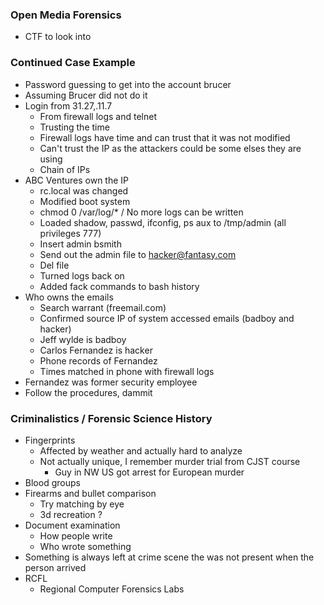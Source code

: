 
### Open Media Forensics
- CTF to look into


### Continued Case Example
- Password guessing to get into the account brucer
- Assuming Brucer did not do it
- Login from 31.27,.11.7
    - From firewall logs and telnet
    - Trusting the time
    - Firewall logs have time and can trust that it was not modified
    - Can't trust the IP as the attackers could be some elses they are using
    - Chain of IPs
- ABC Ventures own the IP 
    - rc.local was changed
    - Modified boot system
    - chmod 0 /var/log/\* / No more logs can be written
    - Loaded shadow, passwd, ifconfig, ps aux to /tmp/admin (all privileges 777)
    - Insert admin bsmith
    - Send out the admin file to hacker@fantasy.com
    - Del file
    - Turned logs back on
    - Added fack commands to bash history
- Who owns the emails
    - Search warrant (freemail.com)
    - Confirmed source IP of system accessed emails (badboy and hacker)
    - Jeff wylde is badboy
    - Carlos Fernandez is hacker
    - Phone records of Fernandez
    - Times matched in phone with firewall logs
- Fernandez was former security employee
- Follow the procedures, dammit


### Criminalistics / Forensic Science History
- Fingerprints 
    - Affected by weather and actually hard to analyze
    - Not actually unique, I remember murder trial from CJST course
        - Guy in NW US got arrest for European murder
- Blood groups
- Firearms and bullet comparison
    - Try matching by eye
    - 3d recreation ?
- Document examination 
    - How people write
    - Who wrote something
- Something is always left at crime scene the was not present when the person arrived
- RCFL
    - Regional Computer Forensics Labs


